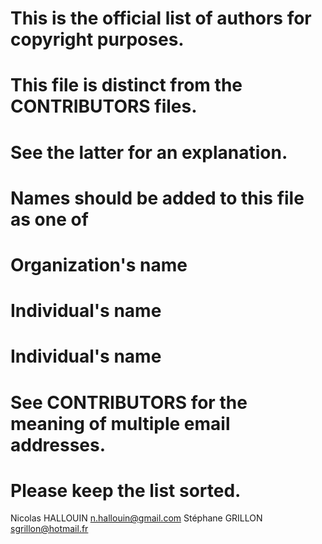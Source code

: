 # This is the official list of authors for copyright purposes.
# This file is distinct from the CONTRIBUTORS files.
# See the latter for an explanation.
#
# Names should be added to this file as one of
#     Organization's name
#     Individual's name <submission email address>
#     Individual's name <submission email address> <email2> <emailN>
# See CONTRIBUTORS for the meaning of multiple email addresses.

# Please keep the list sorted.

Nicolas HALLOUIN <n.hallouin@gmail.com>
Stéphane GRILLON <sgrillon@hotmail.fr>

